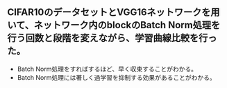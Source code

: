 ## CIFAR10のデータセットとVGG16ネットワークを用いて、ネットワーク内のblockのBatch Norm処理を行う回数と段階を変えながら、学習曲線比較を行った。

- Batch Norm処理をすればするほど、早く収束することがわかる。
- Batch Norm処理には著しく過学習を抑制する効果があることがわかる。
